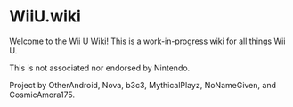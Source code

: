# WiiU.wiki
Welcome to the Wii U Wiki! This is a work-in-progress wiki for all things Wii U.

This is not associated nor endorsed by Nintendo.

Project by OtherAndroid, Nova, b3c3, MythicalPlayz, NoNameGiven, and CosmicAmora175.

